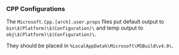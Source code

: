 ### CPP Configurations

The `Microsoft.Cpp.[arch].user.props` files put default output to `bin\$(Platform)\$(Configuration)\` and temp output to `obj\$(Platform)\$(Configuration)\`.

They should be placed in `%LocalAppData%\Microsoft\MSBuild\v4.0\`.